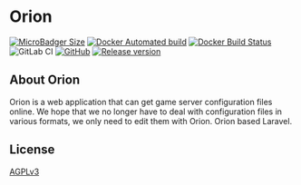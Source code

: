 # Orion

[![MicroBadger Size](https://img.shields.io/microbadger/image-size/fspnetwork/orion.svg?style=flat-square)](https://microbadger.com/#/images/fspnetwork/orion)
[![Docker Automated build](https://img.shields.io/docker/automated/fspnetwork/orion.svg?style=flat-square)](https://hub.docker.com/r/fspnetwork/orion/)
[![Docker Build Status](https://img.shields.io/docker/build/fspnetwork/orion.svg?style=flat-square)](https://hub.docker.com/r/fspnetwork/orion/)
![GitLab CI](https://img.shields.io/gitlab/pipeline/FSPNetwork/Orion/develop.svg?style=flat-square)
[![GitHub](https://img.shields.io/github/license/fspnet/orion.svg?style=flat-square)](https://github.com/fspnet/orion/blob/master/LICENSE)
[![Release version](https://img.shields.io/github/release/fspnet/orion.svg?style=flat-square)](https://github.com/FSPNet/Orion/releases)

## About Orion

Orion is a web application that can get game server configuration files online. We hope that we no longer have to deal with configuration files in various formats, we only need to edit them with Orion. Orion based Laravel.

## License

[AGPLv3](LICENSE)
